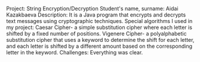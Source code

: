 Project: String Encryption/Decryption
Student's name, surname: Aidai Kazakbaeva
Description: It is a Java program that encrypts and decrypts text messages using cryptographic techniques.
Special algorithms I used in my project:
Caesar Cipher- a simple substitution cipher where each letter is shifted by a fixed number of positions.
Vigenere Cipher- a polyalphabetic substitution cipher that uses a keyword to determine the shift for each letter, 
and each letter is shifted by a different amount based on the corresponding letter in the keyword.
Challenges: Everything was clear.
